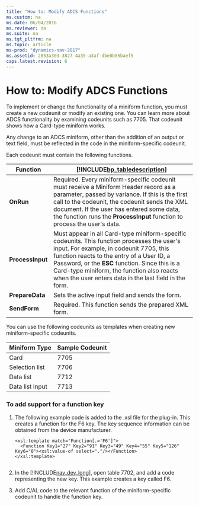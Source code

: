 ```yaml
---
title: "How to: Modify ADCS Functions"
ms.custom: na
ms.date: 06/04/2016
ms.reviewer: na
ms.suite: na
ms.tgt_pltfrm: na
ms.topic: article
ms-prod: "dynamics-nav-2017"
ms.assetid: 2853a303-3827-4a35-a3af-dbe0b85baef5
caps.latest.revision: 6
---
```

# How to: Modify ADCS Functions
To implement or change the functionality of a miniform function, you must create a new codeunit or modify an existing one. You can learn more about ADCS functionality by examining codeunits such as 7705. That codeunit shows how a Card\-type miniform works.  
  
 Any change to an ADCS miniform, other than the addition of an output or text field, must be reflected in the code in the miniform\-specific codeunit.  
  
 Each codeunit must contain the following functions.  
  
|Function|[!INCLUDE[bp_tabledescription](includes/bp_tabledescription_md.md)]|  
|--------------|---------------------------------------|  
|**OnRun**|Required. Every miniform\-specific codeunit must receive a Miniform Header record as a parameter, passed by variance. If this is the first call to the codeunit, the codeunit sends the XML document. If the user has entered some data, the function runs the **ProcessInput** function to process the user's data.|  
|**ProcessInput**|Must appear in all Card\-type miniform\-specific codeunits. This function processes the user's input. For example, in codeunit 7705, this function reacts to the entry of a User ID, a Password, or the **ESC** function. Since this is a Card\-type miniform, the function also reacts when the user enters data in the last field in the form.|  
|**PrepareData**|Sets the active input field and sends the form.|  
|**SendForm**|Required. This function sends the prepared XML form.|  
  
 You can use the following codeunits as templates when creating new miniform\-specific codeunits.  
  
|Miniform Type|Sample Codeunit|  
|-------------------|---------------------|  
|Card|7705|  
|Selection list|7706|  
|Data list|7712|  
|Data list input|7713|  
  
### To add support for a function key  
  
1.  The following example code is added to the .xsl file for the plug\-in. This creates a function for the F6 key. The key sequence information can be obtained from the device manufacturer.  
  
    ```  
    <xsl:template match="Function[.='F6']">  
      <Function Key1="27" Key2="91" Key3="49" Key4="55" Key5="126" Key6="0"><xsl:value-of select="."/></Function>  
    </xsl:template>  
  
    ```  
  
2.  In the [!INCLUDE[nav_dev_long](includes/nav_dev_long_md.md)], open table 7702, and add a code representing the new key. This example creates a key called F6.  
  
3.  Add C\/AL code to the relevant function of the miniform\-specific codeunit to handle the function key.